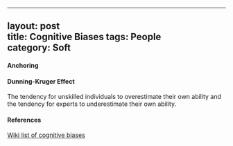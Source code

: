 
---  
layout: post  
title: Cognitive Biases
tags: People  
category: Soft  
---  
#### Anchoring ####

#### Dunning-Kruger Effect ####

The tendency for unskilled individuals to overestimate their own ability and the tendency for experts to underestimate their own ability.  

#### References ####

[Wiki list of cognitive biases](https://en.wikipedia.org/wiki/List_of_cognitive_biases)  
